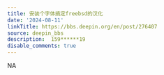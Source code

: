 ```yaml
---
title: 安装个字体搞定freebsd的汉化
date: '2024-08-11'
linkTitle: https://bbs.deepin.org/en/post/276407
source: deepin_bbs
description:  159******19 
disable_comments: true
---
```

NA
